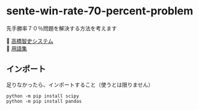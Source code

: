 # sente-win-rate-70-percent-problem

先手勝率７０％問題を解決する方法を考えます  

📖 [高橋智史システム](./docs/takahashi_satoshi_system.md)  
📖 [用語集](./docs/terms.md)  


## インポート

足りなかったら、インポートすること（使うとは限りません）  

```
python -m pip install scipy
python -m pip install pandas
```
